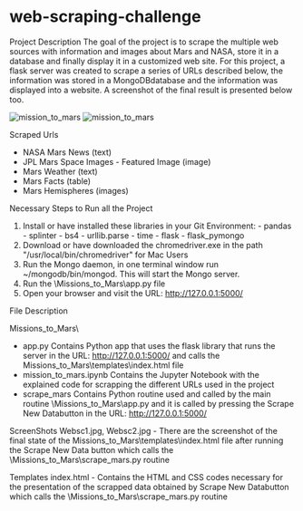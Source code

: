 # web-scraping-challenge

Project Description
The goal of the project is to scrape the multiple web sources with information and images about Mars and NASA, store it in a database and finally display it in a customized web site. 
For this project, a flask server was created to scrape a series of URLs described below, the information was stored in a MongoDBdatabase and the information was displayed into a website. 
A screenshot of the final result is presented below too.

![mission_to_mars](mission_to_mars/images/websc1.jpg)
![mission_to_mars](images/websc2.jpg)

Scraped Urls
- NASA Mars News (text)
- JPL Mars Space Images - Featured Image (image)
- Mars Weather (text)
- Mars Facts (table)
- Mars Hemispheres (images)

Necessary Steps to Run all the Project
1. Install or have installed these libraries in your Git Environment: - pandas - splinter - bs4 - urllib.parse - time - flask - flask_pymongo
2. Download or have downloaded the chromedriver.exe in the path "/usr/local/bin/chromedriver" for Mac Users
3. Run the Mongo daemon, in one terminal window run ~/mongodb/bin/mongod. This will start the Mongo server.
4. Run the \Missions_to_Mars\app.py file
5. Open your browser and visit the URL: http://127.0.0.1:5000/

File Description

Missions_to_Mars\
- app.py
Contains Python app that uses the flask library that runs the server in the URL: http://127.0.0.1:5000/ and calls the Missions_to_Mars\templates\index.html file
- mission_to_mars.ipynb
Contains the Jupyter Notebook with the explained code for scrapping the different URLs used in the project
- scrape_mars
Contains Python routine used and called by the main routine \Missions_to_Mars\app.py and it is called by pressing the Scrape New Databutton in the URL: http://127.0.0.1:5000/

ScreenShots
Websc1.jpg, Websc2.jpg - There are the screenshot of the final state of the Missions_to_Mars\templates\index.html file after running the Scrape New Data button which calls the \Missions_to_Mars\scrape_mars.py routine

Templates
index.html - Contains the HTML and CSS codes necessary for the presentation of the scrapped data obtained by Scrape New Databutton which calls the \Missions_to_Mars\scrape_mars.py routine